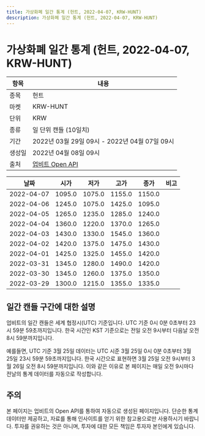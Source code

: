 ```yaml
---
title: 가상화폐 일간 통계 (헌트, 2022-04-07, KRW-HUNT)
description: 가상화폐 일간 통계 (헌트, 2022-04-07, KRW-HUNT)
---
```



가상화폐 일간 통계 (헌트, 2022-04-07, KRW-HUNT)
===

|항목|내용|
|--|--|
|종목|헌트|
|마켓|KRW-HUNT|
|단위|KRW|
|종류|일 단위 캔들 (10일치)|
|기간|2022년 03월 29일 09시 - 2022년 04월 07일 09시|
|생성일|2022년 04월 08일 09시|
|출처|[업비트 Open API](https://docs.upbit.com)|


|날짜|시가|저가|고가|종가|비고|
|--|--|--|--|--|--|
|2022-04-07|1095.0|1075.0|1155.0|1150.0|    |
|2022-04-06|1245.0|1075.0|1425.0|1095.0|    |
|2022-04-05|1265.0|1235.0|1285.0|1240.0|    |
|2022-04-04|1360.0|1220.0|1370.0|1265.0|    |
|2022-04-03|1430.0|1330.0|1545.0|1360.0|    |
|2022-04-02|1420.0|1375.0|1475.0|1430.0|    |
|2022-04-01|1425.0|1325.0|1455.0|1420.0|    |
|2022-03-31|1345.0|1280.0|1490.0|1420.0|    |
|2022-03-30|1345.0|1260.0|1375.0|1350.0|    |
|2022-03-29|1300.0|1215.0|1355.0|1335.0|    |


일간 캔들 구간에 대한 설명
---


업비트의 일간 캔들은 세계 협정시(UTC) 기준입니다. 
UTC 기준 0시 0분 0초부터 23시 59분 59초까지입니다. 
한국 시간인 KST 기준으로는 전일 오전 9시부터 다음날 오전 8시 59분까지입니다. 


예를들면, UTC 기준 3월 25일 데이터는 UTC 시준 3월 25일 0시 0분 0초부터 3월 25일 23시 59분 59초까지입니다. 
한국 시간으로 표현하면 3월 25일 오전 9시부터 3월 26일 오전 8시 59분까지입니다. 
이와 같은 이유로 본 페이지는 매일 오전 9시마다 전날의 통계 데이터를 자동으로 작성합니다. 


주의
---


본 페이지는 업비트의 Open API를 통하여 자동으로 생성된 페이지입니다. 
단순한 통계 데이터만 제공하고, 자료를 통해 인사이트를 얻기 위한 참고용으로만 사용하시기 바랍니다. 
투자를 권유하는 것은 아니며, 투자에 대한 모든 책임은 투자자 본인에게 있습니다. 
